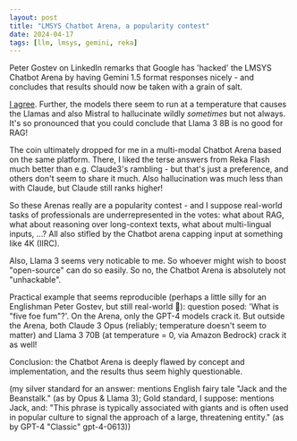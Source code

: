```yaml
---
layout: post
title: "LMSYS Chatbot Arena, a popularity contest"
date: 2024-04-17
tags: [llm, lmsys, gemini, reka]
---
```


Peter Gostev on LinkedIn remarks that Google has 'hacked' the LMSYS Chatbot Arena by having Gemini 1.5 format responses nicely - and concludes that results should now be taken with a grain of salt.

[I agree](https://www.linkedin.com/feed/update/urn:li:activity:7188665512728375296?commentUrn=urn%3Ali%3Acomment%3A%28activity%3A7188665512728375296%2C7188774851422109696%29&dashCommentUrn=urn%3Ali%3Afsd_comment%3A%287188774851422109696%2Curn%3Ali%3Aactivity%3A7188665512728375296%29). Further, the models there seem to run at a temperature that causes the Llamas and also Mistral to hallucinate wildly *sometimes* but not always. It's so pronounced that you could conclude that Llama 3 8B is no good for RAG!

The coin ultimately dropped for me in a multi-modal Chatbot Arena based on the same platform. There, I liked the terse answers from Reka Flash much better than e.g. Claude3's rambling - but that's just a preference, and others don't seem to share it much. Also hallucination was much less than with Claude, but Claude still ranks higher!

So these Arenas really are a popularity contest - and I suppose real-world tasks of professionals are underrepresented in the votes: what about RAG, what about reasoning over long-context texts, what about multi-lingual inputs, ...? All also stifled by the Chatbot arena capping input at something like 4K (IIRC).

Also, Llama 3 seems very noticable to me. So whoever might wish to boost "open-source" can do so easily. So no, the Chatbot Arena is absolutely not "unhackable".

Practical example that seems reproducible (perhaps a little silly for an Englishman Peter Gostev, but still real-world 🤭): question posed: 'What is "five foe fum"?'. On the Arena, only the GPT-4 models crack it. But outside the Arena, both Claude 3 Opus (reliably; temperature doesn't seem to matter) and Llama 3 70B (at temperature = 0, via Amazon Bedrock) crack it as well!

Conclusion: the Chatbot Arena is deeply flawed by concept and implementation, and the results thus seem highly questionable.

(my silver standard for an answer: mentions English fairy tale "Jack and the Beanstalk." (as by Opus & Llama 3); Gold standard, I suppose: mentions Jack, and: "This phrase is typically associated with giants and is often used in popular culture to signal the approach of a large, threatening entity." (as by GPT-4 "Classic" gpt-4-0613))